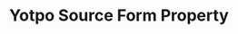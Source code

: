 ---
# -------------------------- #
#        CONTENT TYPE        #
# -------------------------- #

content-type: "api-form"
form-type: "source"
key: "source-form-properties-yotpo-object"


# -------------------------- #
#        OBJECT INFO         #
# -------------------------- #

title: "Yotpo Source Form Property"
api-type: "platform.yotpo"
display-name: "Yotpo"

source-type: "saas"
docs-name: "yotpo"

description: |
  **Note**: Creating a Yotpo source requires Yotpo API credentials. Retrieving these credentials requires Yotpo Account Administrator permissions. Refer to [Yotpo's documentation](https://support.yotpo.com/en/article/finding-your-app-key-and-your-secret-key){:target="new"} for more info.


# -------------------------- #
#      OBJECT ATTRIBUTES     #
# -------------------------- #

object-attributes:
  - name: "api_key"
    type: "string"
    required: true
    description: "The API Key for the Yotpo account Stitch should replicate data from. This is the **App Key** field in the Yotpo app, accessed by clicking **User menu (people icon) > Account Settings > Store tab**."
    value: "<API_KEY>"

  - name: "api_secret"
    type: "string"
    required: true
    description: |
      The API Secret for the Yotpo account Stitch should replicate data from. This is the **Secret Key** field in the Yotpo app, accessed by clicking **User menu (people icon) > Account Settings > Store tab**.

      **Note**: Yotpo Account Administrator permissions are required to retrieve this information.
    value: "<API_SECRET>"
---